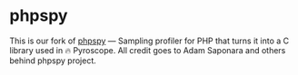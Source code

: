 # phpspy

This is our fork of [phpspy](https://github.com/adsr/phpspy) — Sampling profiler for PHP that turns it into a C library used in 🔥 Pyroscope. All credit goes to Adam Saponara and others behind phpspy project.
